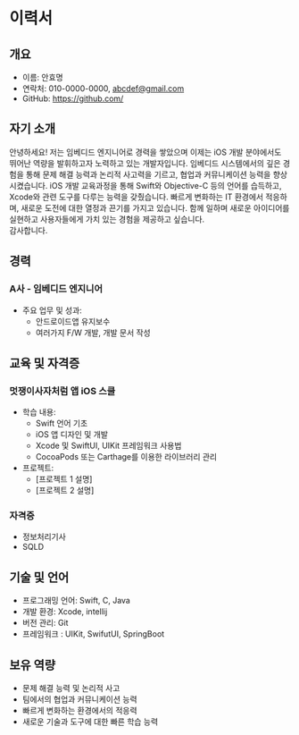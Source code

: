 # 이력서

## 개요

- 이름: 안효명
- 연락처: 010-0000-0000, abcdef@gmail.com
- GitHub: https://github.com/

## 자기 소개

안녕하세요! 저는 임베디드 엔지니어로 경력을 쌓았으며 이제는 iOS 개발 분야에서도 뛰어난 역량을 발휘하고자 노력하고 있는 개발자입니다. 임베디드 시스템에서의 깊은 경험을 통해 문제 해결 능력과 논리적 사고력을 기르고, 협업과 커뮤니케이션 능력을 향상시켰습니다. iOS 개발 교육과정을 통해 Swift와 Objective-C 등의 언어를 습득하고, Xcode와 관련 도구를 다루는 능력을 갖췄습니다. 빠르게 변화하는 IT 환경에서 적응하며, 새로운 도전에 대한 열정과 끈기를 가지고 있습니다. 함께 일하며 새로운 아이디어를 실현하고 사용자들에게 가치 있는 경험을 제공하고 싶습니다.
<br>
감사합니다.

## 경력

### A사 - 임베디드 엔지니어

- 주요 업무 및 성과:
  - 안드로이드앱 유지보수
  - 여러가지 F/W 개발, 개발 문서 작성


## 교육 및 자격증

### 멋쟁이사자처럼 앱 iOS 스쿨

- 학습 내용:
  - Swift 언어 기초
  - iOS 앱 디자인 및 개발
  - Xcode 및 SwiftUI, UIKit 프레임워크 사용법
  - CocoaPods 또는 Carthage를 이용한 라이브러리 관리
- 프로젝트:
  - [프로젝트 1 설명]
  - [프로젝트 2 설명]


### 자격증

- 정보처리기사
- SQLD

## 기술 및 언어

- 프로그래밍 언어: Swift, C, Java
- 개발 환경: Xcode, intellij
- 버전 관리: Git
- 프레임워크 : UIKit, SwifutUI, SpringBoot


## 보유 역량

- 문제 해결 능력 및 논리적 사고
- 팀에서의 협업과 커뮤니케이션 능력
- 빠르게 변화하는 환경에서의 적응력
- 새로운 기술과 도구에 대한 빠른 학습 능력


